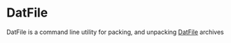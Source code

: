 # DatFile

DatFile is a command line utility for packing, and unpacking [DatFile](../format/DatFile.md) archives

